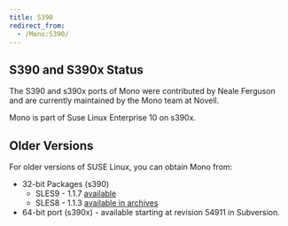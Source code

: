 ```yaml
---
title: S390
redirect_from:
  - /Mono:S390/
---
```


S390 and S390x Status
---------------------

The S390 and s390x ports of Mono were contributed by Neale Ferguson and are currently maintained by the Mono team at Novell.

Mono is part of Suse Linux Enterprise 10 on s390x.

Older Versions
--------------

For older versions of SUSE Linux, you can obtain Mono from:

-   32-bit Packages (s390)
    -   SLES9 - 1.1.7 [available](/download/)
    -   SLES8 - 1.1.3 [available in archives](/1.1.3)
-   64-bit port (s390x) - available starting at revision 54911 in Subversion.


